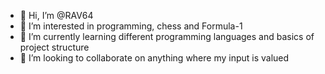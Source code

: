 - 👋 Hi, I’m @RAV64
- 👀 I’m interested in programming, chess and Formula-1
- 🌱 I’m currently learning different programming languages and basics of project structure
- 💞️ I’m looking to collaborate on anything where my input is valued

<!---
RAV64/RAV64 is a ✨ special ✨ repository because its `README.md` (this file) appears on your GitHub profile.
You can click the Preview link to take a look at your changes.
--->
